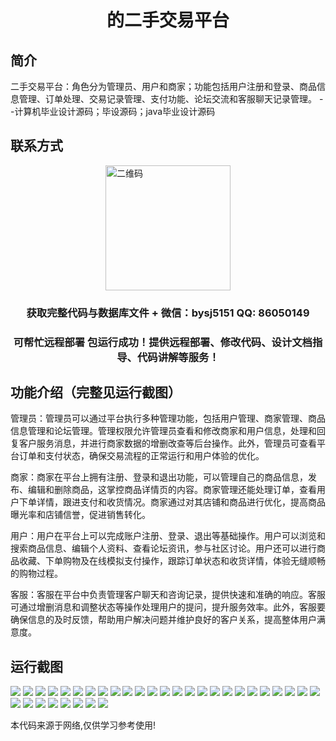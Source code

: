 <p><h1 align="center">的二手交易平台</h1></p>

## 简介
二手交易平台：角色分为管理员、用户和商家；功能包括用户注册和登录、商品信息管理、订单处理、交易记录管理、支付功能、论坛交流和客服聊天记录管理。    --计算机毕业设计源码；毕设源码；java毕业设计源码


## 联系方式
<img src="https://bs-1329754181.cos.ap-shanghai.myqcloud.com/wx.jpg" alt="二维码" style="display: block; margin: 0 auto;" width="200px">
<p><h3 align="center">获取完整代码与数据库文件 + 微信：bysj5151 QQ: 86050149</h3></p>
<p><h3 align="center">可帮忙远程部署 包运行成功！提供远程部署、修改代码、设计文档指导、代码讲解等服务！</h3></p>

## 功能介绍（完整见运行截图）
管理员：管理员可以通过平台执行多种管理功能，包括用户管理、商家管理、商品信息管理和论坛管理。管理权限允许管理员查看和修改商家和用户信息，处理和回复客户服务消息，并进行商家数据的增删改查等后台操作。此外，管理员可查看平台订单和支付状态，确保交易流程的正常运行和用户体验的优化。

商家：商家在平台上拥有注册、登录和退出功能，可以管理自己的商品信息，发布、编辑和删除商品，这掌控商品详情页的内容。商家管理还能处理订单，查看用户下单详情，跟进支付和收货情况。商家通过对其店铺和商品进行优化，提高商品曝光率和店铺信誉，促进销售转化。

用户：用户在平台上可以完成账户注册、登录、退出等基础操作。用户可以浏览和搜索商品信息、编辑个人资料、查看论坛资讯，参与社区讨论。用户还可以进行商品收藏、下单购物及在线模拟支付操作，跟踪订单状态和收货详情，体验无缝顺畅的购物过程。

客服：客服在平台中负责管理客户聊天和咨询记录，提供快速和准确的响应。客服可通过增删消息和调整状态等操作处理用户的提问，提升服务效率。此外，客服要确保信息的及时反馈，帮助用户解决问题并维护良好的客户关系，提高整体用户满意度。


## 运行截图
![](https://bs-1329754181.cos.ap-shanghai.myqcloud.com/ssm/SecondHandTradingPlatform2/img/001.jpg)
![](https://bs-1329754181.cos.ap-shanghai.myqcloud.com/ssm/SecondHandTradingPlatform2/img/002.jpg)
![](https://bs-1329754181.cos.ap-shanghai.myqcloud.com/ssm/SecondHandTradingPlatform2/img/003.jpg)
![](https://bs-1329754181.cos.ap-shanghai.myqcloud.com/ssm/SecondHandTradingPlatform2/img/004.jpg)
![](https://bs-1329754181.cos.ap-shanghai.myqcloud.com/ssm/SecondHandTradingPlatform2/img/005.jpg)
![](https://bs-1329754181.cos.ap-shanghai.myqcloud.com/ssm/SecondHandTradingPlatform2/img/006.jpg)
![](https://bs-1329754181.cos.ap-shanghai.myqcloud.com/ssm/SecondHandTradingPlatform2/img/007.jpg)
![](https://bs-1329754181.cos.ap-shanghai.myqcloud.com/ssm/SecondHandTradingPlatform2/img/008.jpg)
![](https://bs-1329754181.cos.ap-shanghai.myqcloud.com/ssm/SecondHandTradingPlatform2/img/009.jpg)
![](https://bs-1329754181.cos.ap-shanghai.myqcloud.com/ssm/SecondHandTradingPlatform2/img/010.jpg)
![](https://bs-1329754181.cos.ap-shanghai.myqcloud.com/ssm/SecondHandTradingPlatform2/img/011.jpg)
![](https://bs-1329754181.cos.ap-shanghai.myqcloud.com/ssm/SecondHandTradingPlatform2/img/012.jpg)
![](https://bs-1329754181.cos.ap-shanghai.myqcloud.com/ssm/SecondHandTradingPlatform2/img/013.jpg)
![](https://bs-1329754181.cos.ap-shanghai.myqcloud.com/ssm/SecondHandTradingPlatform2/img/014.jpg)
![](https://bs-1329754181.cos.ap-shanghai.myqcloud.com/ssm/SecondHandTradingPlatform2/img/015.jpg)
![](https://bs-1329754181.cos.ap-shanghai.myqcloud.com/ssm/SecondHandTradingPlatform2/img/016.jpg)
![](https://bs-1329754181.cos.ap-shanghai.myqcloud.com/ssm/SecondHandTradingPlatform2/img/017.jpg)
![](https://bs-1329754181.cos.ap-shanghai.myqcloud.com/ssm/SecondHandTradingPlatform2/img/018.jpg)
![](https://bs-1329754181.cos.ap-shanghai.myqcloud.com/ssm/SecondHandTradingPlatform2/img/019.jpg)
![](https://bs-1329754181.cos.ap-shanghai.myqcloud.com/ssm/SecondHandTradingPlatform2/img/020.jpg)
![](https://bs-1329754181.cos.ap-shanghai.myqcloud.com/ssm/SecondHandTradingPlatform2/img/021.jpg)
![](https://bs-1329754181.cos.ap-shanghai.myqcloud.com/ssm/SecondHandTradingPlatform2/img/022.jpg)
![](https://bs-1329754181.cos.ap-shanghai.myqcloud.com/ssm/SecondHandTradingPlatform2/img/023.jpg)
![](https://bs-1329754181.cos.ap-shanghai.myqcloud.com/ssm/SecondHandTradingPlatform2/img/024.jpg)
![](https://bs-1329754181.cos.ap-shanghai.myqcloud.com/ssm/SecondHandTradingPlatform2/img/025.jpg)
![](https://bs-1329754181.cos.ap-shanghai.myqcloud.com/ssm/SecondHandTradingPlatform2/img/026.jpg)
![](https://bs-1329754181.cos.ap-shanghai.myqcloud.com/ssm/SecondHandTradingPlatform2/img/027.jpg)
![](https://bs-1329754181.cos.ap-shanghai.myqcloud.com/ssm/SecondHandTradingPlatform2/img/028.jpg)
![](https://bs-1329754181.cos.ap-shanghai.myqcloud.com/ssm/SecondHandTradingPlatform2/img/029.jpg)
![](https://bs-1329754181.cos.ap-shanghai.myqcloud.com/ssm/SecondHandTradingPlatform2/img/030.jpg)
![](https://bs-1329754181.cos.ap-shanghai.myqcloud.com/ssm/SecondHandTradingPlatform2/img/031.jpg)
![](https://bs-1329754181.cos.ap-shanghai.myqcloud.com/ssm/SecondHandTradingPlatform2/img/032.jpg)
![](https://bs-1329754181.cos.ap-shanghai.myqcloud.com/ssm/SecondHandTradingPlatform2/img/033.jpg)

<p>本代码来源于网络,仅供学习参考使用!</p>
